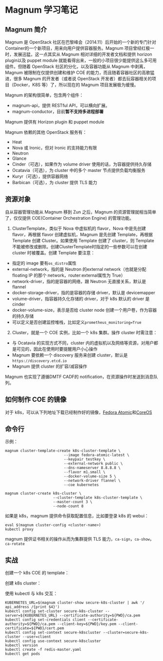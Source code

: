 # Magnum 学习笔记

## Magnum 简介
Magnum 是 OpenStack 社区在巴黎峰会（2014.11）后开始的一个新的专门针对Container的一个新项目，用来向用户提供容器服务。Magnum 项目曾经红极一时，发展迅猛，这一点其实从 Magnum 相对详细的开发者文档和提供 horizon plugin以及 puppet module 就能看得出来，一般的小项目很少能提供这么多可用组件。但随着 OpenStack 社区的分化，以及容器功能从 Magnum 中剥离，Magnum 被限制在仅提供创建和维护 COE 的能力，而且随着容器社区的高歌猛进，很多 Magnum 的开发者（或者说 OpenStack 开发者）都去玩容器相关的项目（Docker，K8S 等）了，所以现在的 Magnum 项目发展极为缓慢。

Magnum 的架构很简单，包含两个组件：

- magnum-api，提供 RESTful API，可以横向扩展。
- magnum-conductor，目前**暂不支持多进程部署**

Magnum 提供有 Horizon plugin 和 puppet module

Magnum 依赖的其他 OpenStack 服务有：

- Heat
- Nova 或 Ironic，但对 Ironic 的支持能力有限
- Neutron
- Glance
- Cinder（可选），如果作为 volume driver 使用的话，为容器提供持久存储
- Ocatavia（可选），为 cluster 中的多个 master 节点提供负载均衡服务
- Kuryr（可选），提供容器网络
- Barbican（可选），为 cluster 提供 TLS 能力

## 资源对象
自从容器管理功能从 Magnum 移到 Zun 之后，Magnum 的资源管理就相当简单了，仅仅提供 COE(Container Orchestration Engine) 的管理功能。

1. ClusterTemplate，类似于 Nova 中虚拟机的 flavor，Nova 中是先创建 flavor，再根据 flavor 创建虚拟机，Magnum 是先创建 Template，再根据 Template 创建 Cluster。如果使用 Template 创建了 cluster，则 Template 不能被修改或删除。创建ClusterTemplate时指定的一些参数可以在创建 cluster 时被覆盖。创建 Template 要注意：

  * 指定的 image 要有`os_distro`属性
  * external-network，指的是 Neutron 的external network（也就是分配 floating IP 的那个 network，router:external属性为 True）
  * network-driver，指的是容器的网络，跟 Neutron 无直接关系，默认是 flannel
  * docker-storage-driver，指的是容器的存储 driver，默认是 devicemapper
  * volume-driver，指容器持久化存储的 driver，对于 k8s 默认的 driver 是 cinder
  * docker-volume-size，表示是否给 cluster node 创建一个用户卷，作为容器的持久存储
  * 可以定义是否创建监控堆栈，比如定义`prometheus_monitoring=True`

2. Cluster，就是一个 COE 实例，比如一个 k8s 集群。操作 cluster 时需注意：

  * 与 Ocatavia 的实现方式不同，cluster 内的虚拟机以及网络等资源，对用户都是可见的，因此在使用时要提醒用户小心操作
  * Magnum 要依赖一个 discovery 服务来创建 cluster，默认是`https://discovery.etcd.io`
  * Magnum 提供 cluster 的扩容/减容操作

Magnum 也实现了遵循DMTF CADF的 notification，在资源操作时发送到消息队列。

## 如何制作 COE 的镜像
对于 k8s，可以从下列地址下载已经制作好的镜像，[Fedora Atomic](https://alt.fedoraproject.org/pub/alt/atomic/stable/Cloud-Images/x86_64/Images/)和[CoreOS](http://beta.release.core-os.net/amd64-usr/current/coreos_production_openstack_image.img.bz2)

## 命令行
示例：
```
magnum cluster-template-create k8s-cluster-template \
                           --image fedora-atomic-latest \
                           --keypair testkey \
                           --external-network public \
                           --dns-nameserver 8.8.8.8 \
                           --flavor m1.small \
                           --docker-volume-size 5 \
                           --network-driver flannel \
                           --coe kubernetes

magnum cluster-create k8s-cluster \
                      --cluster-template k8s-cluster-template \
                      --master-count 3 \
                      --node-count 8
```

如果是 k8s，magnum 提供命令获取配置信息，比如要登录 k8s 的 webui：
```
eval $(magnum cluster-config <cluster-name>)
kubectl proxy
```

magnum 提供证书相关的操作从而为集群提供 TLS 能力，`ca-sign`，`ca-show`，`ca-rotate`

## 实战
创建一个 k8s COE 的 template：

创建 k8s cluster：

使用 kubectl 与 k8s 交互：
```
KUBERNETES_URL=$(magnum cluster-show secure-k8s-cluster | awk '/ api_address /{print $4}')
kubectl config set-cluster secure-k8s-cluster --server=${KUBERNETES_URL} --certificate-authority=${PWD}/ca.pem
kubectl config set-credentials client --certificate-authority=${PWD}/ca.pem --client-key=${PWD}/key.pem --client-certificate=${PWD}/cert.pem
kubectl config set-context secure-k8scluster --cluster=secure-k8s-cluster --user=client
kubectl config use-context secure-k8scluster
kubectl version
kubectl create -f redis-master.yaml
kubectl get pods
```
